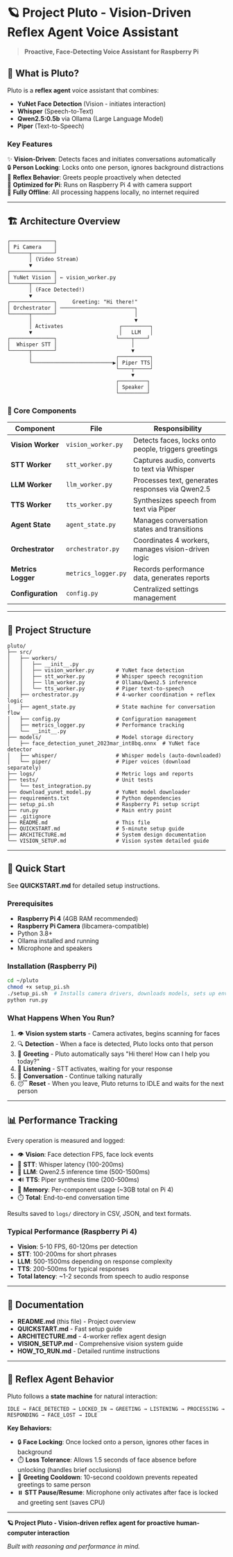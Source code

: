 # 🪐 Project Pluto - Vision-Driven Reflex Agent Voice Assistant

> **Proactive, Face-Detecting Voice Assistant for Raspberry Pi**

## 🎯 What is Pluto?

Pluto is a **reflex agent** voice assistant that combines:
- **YuNet Face Detection** (Vision - initiates interaction)
- **Whisper** (Speech-to-Text)
- **Qwen2.5:0.5b** via Ollama (Large Language Model)
- **Piper** (Text-to-Speech)

### Key Features

✨ **Vision-Driven**: Detects faces and initiates conversations automatically  
🔒 **Person Locking**: Locks onto one person, ignores background distractions  
🎯 **Reflex Behavior**: Greets people proactively when detected  
🚀 **Optimized for Pi**: Runs on Raspberry Pi 4 with camera support  
📴 **Fully Offline**: All processing happens locally, no internet required

---

## 🏗️ Architecture Overview

```
┌──────────────┐
│ Pi Camera    │
└──────┬───────┘
       │ (Video Stream)
       ▼
┌──────────────┐
│ YuNet Vision │ ← vision_worker.py
└──────┬───────┘
       │ (Face Detected!)
       ▼
┌──────────────┐     Greeting: "Hi there!"
│ Orchestrator │ ────────────────────────┐
└──────┬───────┘                         │
       │                                 ▼
       │ Activates                  ┌─────────┐
       ▼                            │   LLM   │
┌──────────────┐                   └────┬────┘
│  Whisper STT │                        │
└──────┬───────┘                        ▼
       │                           ┌──────────┐
       └──────────────────────────▶│ Piper TTS│
                                   └────┬─────┘
                                        ▼
                                   ┌─────────┐
                                   │ Speaker │
                                   └─────────┘
```

### 🧩 Core Components

| Component | File | Responsibility |
|-----------|------|----------------|
| **Vision Worker** | `vision_worker.py` | Detects faces, locks onto people, triggers greetings |
| **STT Worker** | `stt_worker.py` | Captures audio, converts to text via Whisper |
| **LLM Worker** | `llm_worker.py` | Processes text, generates responses via Qwen2.5 |
| **TTS Worker** | `tts_worker.py` | Synthesizes speech from text via Piper |
| **Agent State** | `agent_state.py` | Manages conversation states and transitions |
| **Orchestrator** | `orchestrator.py` | Coordinates 4 workers, manages vision-driven logic |
| **Metrics Logger** | `metrics_logger.py` | Records performance data, generates reports |
| **Configuration** | `config.py` | Centralized settings management |

---

## 📁 Project Structure

```
pluto/
├── src/
│   ├── workers/
│   │   ├── __init__.py
│   │   ├── vision_worker.py       # YuNet face detection
│   │   ├── stt_worker.py          # Whisper speech recognition
│   │   ├── llm_worker.py          # Ollama/Qwen2.5 inference
│   │   └── tts_worker.py          # Piper text-to-speech
│   ├── orchestrator.py            # 4-worker coordination + reflex logic
│   ├── agent_state.py             # State machine for conversation flow
│   ├── config.py                  # Configuration management
│   ├── metrics_logger.py          # Performance tracking
│   └── __init__.py
├── models/                        # Model storage directory
│   ├── face_detection_yunet_2023mar_int8bq.onnx  # YuNet face detector
│   ├── whisper/                   # Whisper models (auto-downloaded)
│   └── piper/                     # Piper voices (download separately)
├── logs/                          # Metric logs and reports
├── tests/                         # Unit tests
│   └── test_integration.py
├── download_yunet_model.py        # YuNet model downloader
├── requirements.txt               # Python dependencies
├── setup_pi.sh                    # Raspberry Pi setup script
├── run.py                         # Main entry point
├── .gitignore
├── README.md                      # This file
├── QUICKSTART.md                  # 5-minute setup guide
├── ARCHITECTURE.md                # System design documentation
└── VISION_SETUP.md                # Vision system detailed guide
```

---

## 🚀 Quick Start

See **QUICKSTART.md** for detailed setup instructions.

### Prerequisites
- **Raspberry Pi 4** (4GB RAM recommended)
- **Raspberry Pi Camera** (libcamera-compatible)
- Python 3.8+
- Ollama installed and running
- Microphone and speakers

### Installation (Raspberry Pi)
```bash
cd ~/pluto
chmod +x setup_pi.sh
./setup_pi.sh  # Installs camera drivers, downloads models, sets up environment
python run.py
```

### What Happens When You Run?
1. 👁️ **Vision system starts** - Camera activates, begins scanning for faces
2. 🔍 **Detection** - When a face is detected, Pluto locks onto that person
3. 👋 **Greeting** - Pluto automatically says "Hi there! How can I help you today?"
4. 🎤 **Listening** - STT activates, waiting for your response
5. 💬 **Conversation** - Continue talking naturally
6. 😴 **Reset** - When you leave, Pluto returns to IDLE and waits for the next person

---

## 📊 Performance Tracking

Every operation is measured and logged:
- 👁️ **Vision**: Face detection FPS, face lock events
- 🎤 **STT**: Whisper latency (100-200ms)
- 🧠 **LLM**: Qwen2.5 inference time (500-1500ms)
- 🔊 **TTS**: Piper synthesis time (200-500ms)
- 💾 **Memory**: Per-component usage (~3GB total on Pi 4)
- ⏱️ **Total**: End-to-end conversation time

Results saved to `logs/` directory in CSV, JSON, and text formats.

### Typical Performance (Raspberry Pi 4)
- **Vision**: 5-10 FPS, 60-120ms per detection
- **STT**: 100-200ms for short phrases
- **LLM**: 500-1500ms depending on response complexity
- **TTS**: 200-500ms for typical responses
- **Total latency**: ~1-2 seconds from speech to audio response

---

## 📖 Documentation

- **README.md** (this file) - Project overview
- **QUICKSTART.md** - Fast setup guide  
- **ARCHITECTURE.md** - 4-worker reflex agent design
- **VISION_SETUP.md** - Comprehensive vision system guide
- **HOW_TO_RUN.md** - Detailed runtime instructions

---

## 🤖 Reflex Agent Behavior

Pluto follows a **state machine** for natural interaction:

```
IDLE → FACE_DETECTED → LOCKED_IN → GREETING → LISTENING → PROCESSING → RESPONDING → FACE_LOST → IDLE
```

**Key Behaviors:**
- 🔒 **Face Locking**: Once locked onto a person, ignores other faces in background
- ⏱️ **Loss Tolerance**: Allows 1.5 seconds of face absence before unlocking (handles brief occlusions)
- 🚫 **Greeting Cooldown**: 10-second cooldown prevents repeated greetings to same person
- ⏸️ **STT Pause/Resume**: Microphone only activates after face is locked and greeting sent (saves CPU)

---

**🪐 Project Pluto - Vision-driven reflex agent for proactive human-computer interaction**

*Built with reasoning and performance in mind.*
